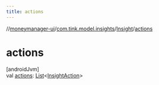 ```yaml
---
title: actions
---
```

//[moneymanager-ui](../../../index.html)/[com.tink.model.insights](../index.html)/[Insight](index.html)/[actions](actions.html)



# actions



[androidJvm]\
val [actions](actions.html): [List](https://kotlinlang.org/api/latest/jvm/stdlib/kotlin.collections/-list/index.html)&lt;[InsightAction](../-insight-action/index.html)&gt;




